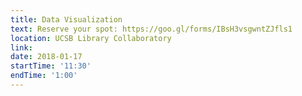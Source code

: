 ```yaml
---
title: Data Visualization
text: Reserve your spot: https://goo.gl/forms/IBsH3vsgwntZJfls1
location: UCSB Library Collaboratory
link: 
date: 2018-01-17
startTime: '11:30'
endTime: '1:00'
---
```

